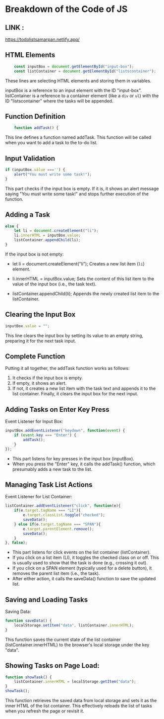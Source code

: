 # Breakdown of the Code of JS
## LINK :
https://todolistsamarpan.netlify.app/
## HTML Elements
```js
    const inputBox = document.getElementById("input-box");
    const listContainer = document.getElementById("listscontainer");
```
These lines are selecting HTML elements and storing them in variables.

inputBox is a reference to an input element with the ID "input-box".
listContainer is a reference to a container element (like a `div` or `ul`) with the ID "listscontainer" where the tasks will be appended.

## Function Definition
```js
    function addTask() {
```
This line defines a function named addTask. This function will be called when you want to add a task to the to-do list.

## Input Validation
```js
if (inputBox.value ==='') {
    alert("You must write some task!");
}
```
This part checks if the input box is empty. If it is, it shows an alert message saying "You must write some task!" and stops further execution of the function.

## Adding a Task
```js
else {
    let li = document.createElement("li");
    li.innerHTML = inputBox.value;
    listContainer.appendChild(li);
}
```
If the input box is not empty:

- let li = document.createElement("li");
Creates a new list item (`li`) element.

- li.innerHTML = inputBox.value;
Sets the content of this list item to the value of the input box (i.e., the task text).

- listContainer.appendChild(li);
Appends the newly created list item to the listContainer.

## Clearing the Input Box
```js
inputBox.value = "";
```
This line clears the input box by setting its value to an empty string, preparing it for the next task input.

## Complete Function
Putting it all together, the addTask function works as follows:

1. It checks if the input box is empty.
2. If empty, it shows an alert.
3. If not, it creates a new list item with the task text and appends it to the list container.
Finally, it clears the input box for the next input.

## Adding Tasks on Enter Key Press
Event Listener for Input Box:
```javascript
inputBox.addEventListener("keydown", function(event) {
    if (event.key === "Enter") {
        addTask();
    }
});
```
- This part listens for key presses in the input box (inputBox).
- When you press the "Enter" key, it calls the addTask() function, which presumably adds a new task to the list.

## Managing Task List Actions
Event Listener for List Container:
```javascript
listContainer.addEventListener("click", function(e){
    if(e.target.tagName === "LI"){
        e.target.classList.toggle("checked");
        saveData();
    } else if(e.target.tagName === "SPAN"){
        e.target.parentElement.remove();
        saveData();
    }
}, false);
```

- This part listens for click events on the list container (listContainer).
- If you click on a list item (LI), it toggles the checked class on or off. This is usually used to show that the task is done (e.g., crossing it out).
- If you click on a SPAN element (typically used for a delete button), it removes the parent list item (i.e., the task).
- After either action, it calls the saveData() function to save the updated list.

## Saving and Loading Tasks
Saving Data:

```javascript
function saveData() {
    localStorage.setItem("data", listContainer.innerHTML);
}
```
This function saves the current state of the list container (listContainer.innerHTML) to the browser's local storage under the key "data".

## Showing Tasks on Page Load:

```javascript
function showTask() {
    listContainer.innerHTML = localStorage.getItem("data");
}
showTask();
```
This function retrieves the saved data from local storage and sets it as the inner HTML of the list container. This effectively reloads the list of tasks when you refresh the page or revisit it.
